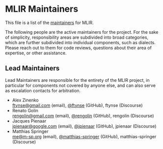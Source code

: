 # MLIR Maintainers

This file is a list of the [maintainers](https://llvm.org/docs/DeveloperPolicy.html#maintainers) for MLIR.

The following people are the active maintainers for the project.
For the sake of simplicity, responsibility areas are subdivided into broad categories, which are further
subdivided into individual components, such as dialects.
Please reach out to them for code reviews, questions about their area of expertise, or other assistance.

## Lead Maintainers

Lead Maintainers are responsible for the entirety of the MLIR project, in particular for components not
covered by anyone else, and can also serve as escalation contacts for arbitration.

- Alex Zinenko \
  ftynse@gmail.com (email),
  [@ftynse](https://github.com/ftynse) (GitHub),
  ftynse (Discourse)
- Renato Golin \
  rengolin@gmail.com (email),
  [@rengolin](https://github.com/rengolin) (GitHub),
  rengolin (Discourse)
- Jacques Pienaar \
  jpienaar@google.com (email),
  [@jpienaar](https://github.com/jpienaar) (GitHub),
  jpienaar (Discourse)
- Matthias Springer \
  me@m-sp.org (email),
  [@matthias-springer](https://github.com/matthias-springer) (GitHub),
  matthias-springer (Discourse)
